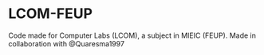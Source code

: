 # LCOM-FEUP

Code made for Computer Labs (LCOM), a subject in MIEIC (FEUP). Made in collaboration with @Quaresma1997
